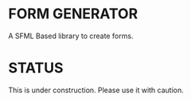 # FORM GENERATOR

A SFML Based library to create forms.

# STATUS

This is under construction. Please use it with caution.
